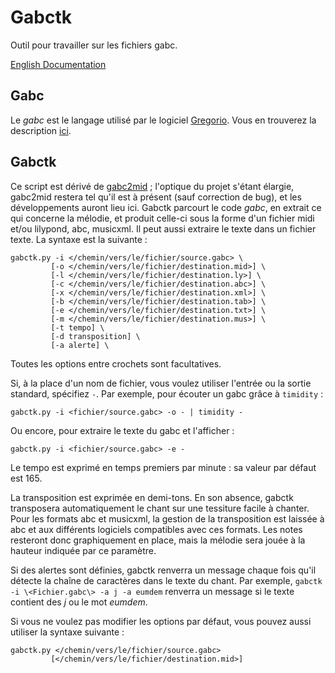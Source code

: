 Gabctk
======

Outil pour travailler sur les fichiers gabc.

[English Documentation](http://www.sspxusa.org/goodies/gabc2mid/)

Gabc
----

Le *gabc* est le langage utilisé par le logiciel
[Gregorio](http://home.gna.org/gregorio/).
Vous en trouverez la description [ici](http://home.gna.org/gregorio/gabc/).


Gabctk
------

Ce script est dérivé de [gabc2mid](https://github.com/jperon/gabc2mid) ;
l'optique du projet s'étant élargie, gabc2mid restera tel qu'il est à présent
(sauf correction de bug), et les développements auront lieu ici.
Gabctk parcourt le code *gabc*, en extrait ce qui concerne la mélodie,
et produit celle-ci sous la forme d'un fichier midi et/ou lilypond, abc,
musicxml.
Il peut aussi extraire le texte dans un fichier texte.
La syntaxe est la suivante :

    gabctk.py -i </chemin/vers/le/fichier/source.gabc> \
             [-o </chemin/vers/le/fichier/destination.mid>] \
             [-l </chemin/vers/le/fichier/destination.ly>] \
             [-c </chemin/vers/le/fichier/destination.abc>] \
             [-x </chemin/vers/le/fichier/destination.xml>] \
             [-b </chemin/vers/le/fichier/destination.tab>] \
             [-e </chemin/vers/le/fichier/destination.txt>] \
             [-m </chemin/vers/le/fichier/destination.mus>] \
             [-t tempo] \
             [-d transposition] \
             [-a alerte] \

Toutes les options entre crochets sont facultatives.

Si, à la place d'un nom de fichier, vous voulez utiliser l'entrée ou la sortie
standard, spécifiez `-`. Par exemple, pour écouter un gabc grâce à `timidity` :

    gabctk.py -i <fichier/source.gabc> -o - | timidity -

Ou encore, pour extraire le texte du gabc et l'afficher :

    gabctk.py -i <fichier/source.gabc> -e -

Le tempo est exprimé en temps premiers par minute :
sa valeur par défaut est 165.

La transposition est exprimée en demi-tons. En son absence, gabctk transposera
automatiquement le chant sur une tessiture facile à chanter. Pour les formats
abc et musicxml, la gestion de la transposition est laissée à abc et aux
différents logiciels compatibles avec ces formats. Les notes resteront donc
graphiquement en place, mais la mélodie sera jouée à la hauteur indiquée par
ce paramètre.

Si des alertes sont définies, gabctk renverra un message chaque fois
qu'il détecte la chaîne de caractères dans le texte du chant.
Par exemple, `gabctk -i \<Fichier.gabc\> -a j -a eumdem` renverra un message
si le texte contient des *j* ou le mot *eumdem*.

Si vous ne voulez pas modifier les options par défaut,
vous pouvez aussi utiliser la syntaxe suivante :

    gabctk.py </chemin/vers/le/fichier/source.gabc>
             [</chemin/vers/le/fichier/destination.mid>]
